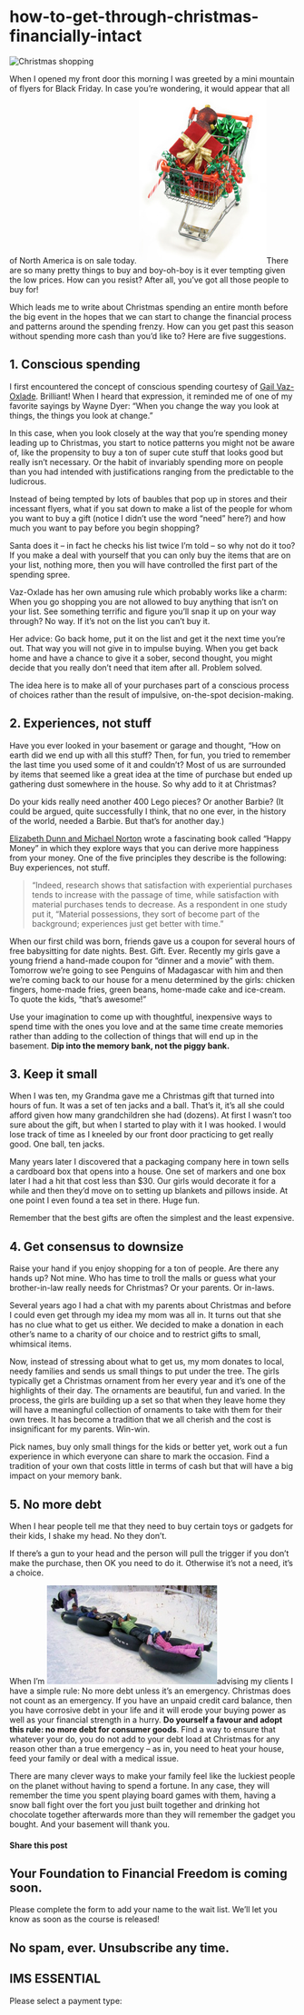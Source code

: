 # how-to-get-through-christmas-financially-intact
![Christmas shopping](https://yourfinanciallaunchpad.com/wp-content/uploads/elementor/thumbs/Christmas-shopping-qdc6crp5rpm0nhkoedao3cjvtinp6cfqlffsh68byg.jpg "Shopping for christmas goodies")

When I opened my front door this morning I was greeted by a mini mountain of flyers for Black Friday. In case you’re wondering, it would appear that all of North America is on sale today. [![Shopping for christmas goodies](attachments/Christmas-shopping-225x300.jpg)](http://yflmainprod.wpengine.com/wp-content/uploads/2014/11/Christmas-shopping.jpg)There are so many pretty things to buy and boy-oh-boy is it ever tempting given the low prices. How can you resist? After all, you’ve got all those people to buy for!

Which leads me to write about Christmas spending an entire month before the big event in the hopes that we can start to change the financial process and patterns around the spending frenzy. How can you get past this season without spending more cash than you’d like to? Here are five suggestions.

## 1\. Conscious spending

I first encountered the concept of conscious spending courtesy of [Gail Vaz-Oxlade](http://gailvazoxlade.com/index.html). Brilliant! When I heard that expression, it reminded me of one of my favorite sayings by Wayne Dyer: “When you change the way you look at things, the things you look at change.”

In this case, when you look closely at the way that you’re spending money leading up to Christmas, you start to notice patterns you might not be aware of, like the propensity to buy a ton of super cute stuff that looks good but really isn’t necessary. Or the habit of invariably spending more on people than you had intended with justifications ranging from the predictable to the ludicrous.

Instead of being tempted by lots of baubles that pop up in stores and their incessant flyers, what if you sat down to make a list of the people for whom you want to buy a gift (notice I didn’t use the word “need” here?) and how much you want to pay before you begin shopping?

Santa does it – in fact he checks his list twice I’m told – so why not do it too? If you make a deal with yourself that you can only buy the items that are on your list, nothing more, then you will have controlled the first part of the spending spree.

Vaz-Oxlade has her own amusing rule which probably works like a charm: When you go shopping you are not allowed to buy anything that isn’t on your list. See something terrific and figure you’ll snap it up on your way through? No way. If it’s not on the list you can’t buy it.

Her advice: Go back home, put it on the list and get it the next time you’re out. That way you will not give in to impulse buying. When you get back home and have a chance to give it a sober, second thought, you might decide that you really don’t need that item after all. Problem solved.

The idea here is to make all of your purchases part of a conscious process of choices rather than the result of impulsive, on-the-spot decision-making.

## 2\. Experiences, not stuff

Have you ever looked in your basement or garage and thought, “How on earth did we end up with all this stuff? Then, for fun, you tried to remember the last time you used some of it and couldn’t? Most of us are surrounded by items that seemed like a great idea at the time of purchase but ended up gathering dust somewhere in the house. So why add to it at Christmas?

Do your kids really need another 400 Lego pieces? Or another Barbie? (It could be argued, quite successfully I think, that no one ever, in the history of the world, needed a Barbie. But that’s for another day.)

[Elizabeth Dunn and Michael Norton](http://www.thelavinagency.com/speaker-drelizabeth-dunn.html) wrote a fascinating book called “Happy Money” in which they explore ways that you can derive more happiness from your money. One of the five principles they describe is the following: Buy experiences, not stuff.

> “Indeed, research shows that satisfaction with experiential purchases tends to increase with the passage of time, while satisfaction with material purchases tends to decrease. As a respondent in one study put it, “Material possessions, they sort of become part of the background; experiences just get better with time.”

When our first child was born, friends gave us a coupon for several hours of free babysitting for date nights. Best. Gift. Ever. Recently my girls gave a young friend a hand-made coupon for “dinner and a movie” with them. Tomorrow we’re going to see Penguins of Madagascar with him and then we’re coming back to our house for a menu determined by the girls: chicken fingers, home-made fries, green beans, home-made cake and ice-cream. To quote the kids, “that’s awesome!”

Use your imagination to come up with thoughtful, inexpensive ways to spend time with the ones you love and at the same time create memories rather than adding to the collection of things that will end up in the basement. **Dip into the memory bank, not the piggy bank.**

## 3\. Keep it small

When I was ten, my Grandma gave me a Christmas gift that turned into hours of fun. It was a set of ten jacks and a ball. That’s it, it’s all she could afford given how many grandchildren she had (dozens). At first I wasn’t too sure about the gift, but when I started to play with it I was hooked. I would lose track of time as I kneeled by our front door practicing to get really good. One ball, ten jacks.

Many years later I discovered that a packaging company here in town sells a cardboard box that opens into a house. One set of markers and one box later I had a hit that cost less than $30. Our girls would decorate it for a while and then they’d move on to setting up blankets and pillows inside. At one point I even found a tea set in there. Huge fun.

Remember that the best gifts are often the simplest and the least expensive.

## 4\. Get consensus to downsize

Raise your hand if you enjoy shopping for a ton of people. Are there any hands up? Not mine. Who has time to troll the malls or guess what your brother-in-law really needs for Christmas? Or your parents. Or in-laws.

Several years ago I had a chat with my parents about Christmas and before I could even get through my idea my mom was all in. It turns out that she has no clue what to get us either. We decided to make a donation in each other’s name to a charity of our choice and to restrict gifts to small, whimsical items.

Now, instead of stressing about what to get us, my mom donates to local, needy families and sends us small things to put under the tree. The girls typically get a Christmas ornament from her every year and it’s one of the highlights of their day. The ornaments are beautiful, fun and varied. In the process, the girls are building up a set so that when they leave home they will have a meaningful collection of ornaments to take with them for their own trees. It has become a tradition that we all cherish and the cost is insignificant for my parents. Win-win.

Pick names, buy only small things for the kids or better yet, work out a fun experience in which everyone can share to mark the occasion. Find a tradition of your own that costs little in terms of cash but that will have a big impact on your memory bank.

## 5\. No more debt

When I hear people tell me that they need to buy certain toys or gadgets for their kids, I shake my head. No they don’t.

If there’s a gun to your head and the person will pull the trigger if you don’t make the purchase, then OK you need to do it. Otherwise it’s not a need, it’s a choice.

When I’m [![Snow tubing](attachments/Snow-tubing-300x174.jpg)](http://yflmainprod.wpengine.com/wp-content/uploads/2014/11/Snow-tubing.jpg)advising my clients I have a simple rule: No more debt unless it’s an emergency. Christmas does not count as an emergency. If you have an unpaid credit card balance, then you have corrosive debt in your life and it will erode your buying power as well as your financial strength in a hurry. **Do yourself a favour and adopt this rule: no more debt for consumer goods**. Find a way to ensure that whatever your do, you do not add to your debt load at Christmas for any reason other than a true emergency – as in, you need to heat your house, feed your family or deal with a medical issue.

There are many clever ways to make your family feel like the luckiest people on the planet without having to spend a fortune. In any case, they will remember the time you spent playing board games with them, having a snow ball fight over the fort you just built together and drinking hot chocolate together afterwards more than they will remember the gadget you bought. And your basement will thank you.

#### Share this post

## Your Foundation to Financial Freedom is coming soon.

Please complete the form to add your name to the wait list. We’ll let you know as soon as the course is released!

## No spam, ever. Unsubscribe any time.

## IMS ESSENTIAL

Please select a payment type: